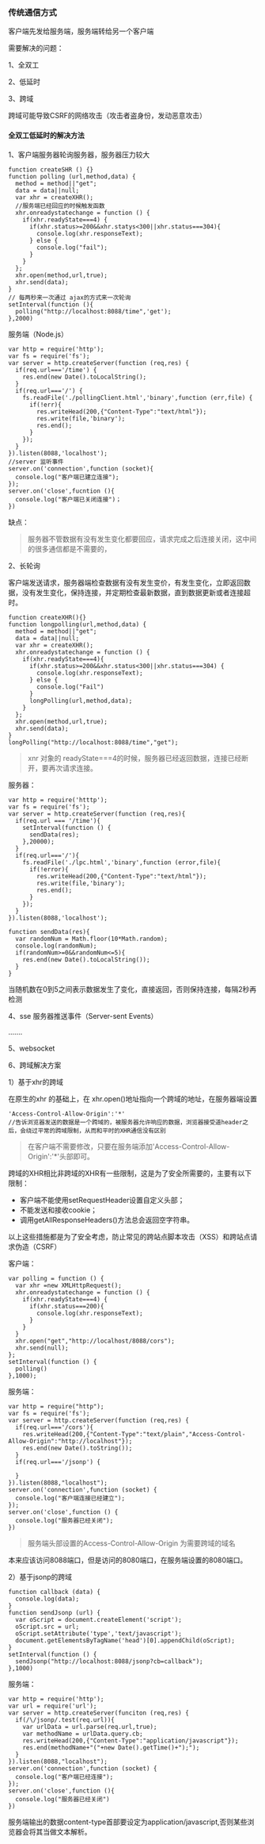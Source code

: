 ### 传统通信方式

客户端先发给服务端，服务端转给另一个客户端

需要解决的问题：

1、全双工

2、低延时

3、跨域

跨域可能导致CSRF的网络攻击（攻击者盗身份，发动恶意攻击）

#### 全双工低延时的解决方法

1、客户端服务器轮询服务器，服务器压力较大

```
function createSHR () {}
function polling (url,method,data) {
  method = method||"get";
  data = data||null;
  var xhr = createXHR();
  //服务端已经回应的时候触发函数
  xhr.onreadystatechange = function () {
    if(xhr.readyState===4) {
      if(xhr.status>=200&&xhr.statys<300||xhr.status===304){
        console.log(xhr.responseText);
      } else {
        console.log("fail");
      }
    }
  };
  xhr.open(method,url,true);
  xhr.send(data);
}
// 每两秒来一次通过 ajax的方式来一次轮询
setInterval(function (){
  polling("http://localhost:8088/time",'get');
},2000)

```

服务端（Node.js）

```
var http = require('http');
var fs = require('fs');
var server = http.createServer(function (req,res) {
  if(req.url==='/time') {
    res.end(new Date().toLocalString();
  }
  if(req.url==='/') {
  	fs.readFile('./pollingClient.html','binary',function (err,file) {
      if(!err){
        res.writeHead(200,{"Content-Type":"text/html"});
        res.write(file,'binary');
        res.end();
      }
  	});
  }
}).listen(8088,'localhost');
//server 监听事件
server.on('connection',function (socket){
  console.log("客户端已建立连接");
});
server.on('close',fucntion (){
  console.log("客户端已关闭连接")；
})

```

缺点：

> 服务器不管数据有没有发生变化都要回应，请求完成之后连接关闭，这中间的很多通信都是不需要的，

2、长轮询

客户端发送请求，服务器端检查数据有没有发生变价，有发生变化，立即返回数据，没有发生变化，保持连接，并定期检查最新数据，直到数据更新或者连接超时。



```
function createXHR(){}
function longpolling(url,method,data) {
  method = method||"get";
  data = data||null;
  var xhr = createXHR();
  xhr.onreadystatechange = function () {
    if(xhr.readyState===4){
      if(xhr.status>=200&&xhr.status<300||xhr.status===304) {
        console.log(xhr.responseText);
      } else {
        console.log("Fail")
      }
      longPolling(url,method,data);
    }
  };
  xhr.open(method,url,true);
  xhr.send(data);
}
longPolling("http://localhost:8088/time","get");
```

> xnr 对象的 readyState===4的时候，服务器已经返回数据，连接已经断开，要再次请求连接。

服务器：

```
var http = require('htttp');
var fs = require('fs');
var server = http.createServer(function (req,res){
  if(req.url === '/time'){
    setInterval(function () {
      sendData(res);
    },20000);
  }
  if(req.url==='/'){
    fs.readFile('./lpc.html','binary',function (error,file){
      if(!error){
        res.writeHead(200,{"Content-Type":"text/html"});
        res.write(file,'binary');
        res.end();
      }
    });
  }
}).listen(8088,'localhost');

function sendData(res){
  var randomNum = Math.floor(10*Math.random);
  console.log(randomNum);
  if(randomNum>=0&&randomNum<=5){
    res.end(new Date().toLocalString());
  }
}
```



当随机数在0到5之间表示数据发生了变化，直接返回，否则保持连接，每隔2秒再检测

4、sse 服务器推送事件（Server-sent Events）

.......

5、websocket

6、跨域解决方案

1）基于xhr的跨域

在原生的xhr 的基础上，在 xhr.open()地址指向一个跨域的地址，在服务器端设置

```
'Access-Control-Allow-Origin':'*'
//告诉浏览器发送的数据是一个跨域的，被服务器允许响应的数据，浏览器接受道header之后，会绕过平常的跨域限制，从而和平时的XHR通信没有区别
```



> 在客户端不需要修改，只要在服务端添加'Access-Control-Allow-Origin':'*'头部即可。



跨域的XHR相比非跨域的XHR有一些限制，这是为了安全所需要的，主要有以下限制：

- 客户端不能使用setRequestHeader设置自定义头部；
- 不能发送和接收cookie；
- 调用getAllResponseHeaders()方法总会返回空字符串。

以上这些措施都是为了安全考虑，防止常见的跨站点脚本攻击（XSS）和跨站点请求伪造（CSRF）

客户端：

```
var polling = function () {
  var xhr =new XMLHttpRequest();
  xhr.onreadystatechange = function () {
    if(xhr.readyState===4) {
      if(xhr.status===200){
        console.log(xhr.responseText);
      }
    }
  }
  xhr.open("get","http://localhost/8088/cors");
  xhr.send(null);
};
setInterval(function () {
  polling()
},1000);
```

服务端：

```
var http = require("http");
var fs = require('fs');
var server = http.createServer(function (req,res) {
  if(req.url==='/cors'){
    res.writeHead(200,{"Content-Type":"text/plain","Access-Control-Allow-Origin":"http://localhost"});
    res.end(new Date().toString());
  }
  if(req.url==='/jsonp') {
    
  }
}).listen(8088,"localhost");
server.on('connection',function (socket) {
  console.log("客户端连接已经建立");
});
server.on('close',function () {
  console.log("服务器已经关闭");
})
```

> 服务端头部设置的Access-Control-Allow-Origin 为需要跨域的域名

本来应该访问8088端口，但是访问的8080端口，在服务端设置的8080端口。

2）基于jsonp的跨域

```
function callback (data) {
  console.log(data);
}
function sendJsonp (url) {
  var oScript = document.createElement('script');
  oScript.src = url;
  oScript.setAttribute('type','text/javascript');
  document.getElementsByTagName('head')[0].appendChild(oScript);
}
setInterval(function () {
  sendJsonp("http://localhost:8088/jsonp?cb=callback");
},1000)
```

服务端：

```
var http = require('http');
var url = require('url');
var server = http.createServer(funciton (req,res) {
  if(/\/jsonp/.test(req.url)){
    var urlData = url.parse(req.url,true);
    var methodName = urlData.query.cb;
    res.writeHead(200,{"Content-Type":"application/javascript"});
    res.end(methodName+"("+new Date().getTime()+");");
  }
}).listen(8088,"localhost");
server.on('connection',function (socket) {
  console.log("客户端已经连接");
});
server.on('close',function (){
  console.log("服务器已经关闭")
})
```



服务端输出的数据content-type首部要设定为application/javascript,否则某些浏览器会将其当做文本解析。


